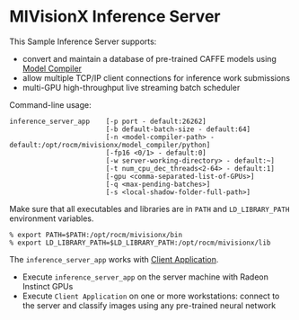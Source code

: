 # MIVisionX Inference Server

This Sample Inference Server supports:
* convert and maintain a database of pre-trained CAFFE models using [Model Compiler](../../../model_compiler#neural-net-model-compiler--optimizer)
* allow multiple TCP/IP client connections for inference work submissions
* multi-GPU high-throughput live streaming batch scheduler

Command-line usage:
````
inference_server_app    [-p port - default:26262]
                        [-b default-batch-size - default:64]
                        [-n <model-compiler-path> - default:/opt/rocm/mivisionx/model_compiler/python]
                        [-fp16 <0/1> - default:0]
                        [-w server-working-directory> - default:~]
                        [-t num_cpu_dec_threads<2-64> - default:1]
                        [-gpu <comma-separated-list-of-GPUs>]
                        [-q <max-pending-batches>]
                        [-s <local-shadow-folder-full-path>]
````

Make sure that all executables and libraries are in `PATH` and `LD_LIBRARY_PATH` environment variables.
````
% export PATH=$PATH:/opt/rocm/mivisionx/bin
% export LD_LIBRARY_PATH=$LD_LIBRARY_PATH:/opt/rocm/mivisionx/lib
````

The `inference_server_app` works with [Client Application](../client_app/README.md).
* Execute `inference_server_app` on the server machine with Radeon Instinct GPUs
* Execute `Client Application` on one or more workstations: connect to the server and classify images using any pre-trained neural network
